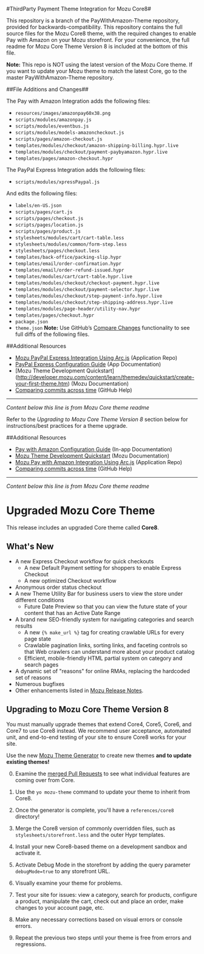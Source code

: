 #ThirdParty Payment Theme Integration for Mozu Core8#

This repository is a branch of the PayWithAmazon-Theme repository, provided for backwards-compatibility. This repository contains the full source files for the Mozu Core8 theme, with the required changes to enable Pay with Amazon on your Mozu storefront. For your convenience, the full readme for Mozu Core Theme Version 8 is included at the bottom of this file.

**Note:** This repo is NOT using the latest version of the Mozu Core theme. If you want to update your Mozu theme to match the latest Core, go to the master PayWithAmazon-Theme repository.


##File Additions and Changes##

The Pay with Amazon Integration adds the following files:
* `resources/images/amazonpay60x38.png`
* `scripts/modules/amazonpay.js`
* `scripts/modules/eventbus.js`
* `scripts/modules/models-amazoncheckout.js`
* `scripts/pages/amazon-checkout.js`
* `templates/modules/checkout/amazon-shipping-billing.hypr.live`
* `templates/modules/checkout/payment-paybyamazon.hypr.live`
* `templates/pages/amazon-checkout.hypr`

The PayPal Express Integration adds the following files:
* `scripts/modules/xpressPaypal.js`

And edits the following files:
* `labels/en-US.json`
* `scripts/pages/cart.js`
*	`scripts/pages/checkout.js`
*	`scripts/pages/location.js`
*	`scripts/pages/product.js`
*	`stylesheets/modules/cart/cart-table.less`
*	`stylesheets/modules/common/form-step.less`
*	`stylesheets/pages/checkout.less`
*	`templates/back-office/packing-slip.hypr`
*  `templates/email/order-confirmation.hypr`
*	`templates/email/order-refund-issued.hypr`
*	`templates/modules/cart/cart-table.hypr.live`
*	`templates/modules/checkout/checkout-payment.hypr.live`
*	`templates/modules/checkout/payment-selector.hypr.live`
*	`templates/modules/checkout/step-payment-info.hypr.live`
*	`templates/modules/checkout/step-shipping-address.hypr.live`
*	`templates/modules/page-header/utility-nav.hypr`
*	`templates/pages/checkout.hypr`
*	`package.json`
*	`theme.json`
**Note:** Use GitHub’s [Compare Changes](https://help.github.com/articles/comparing-commits-across-time/) functionality to see full diffs of the following files.



##Additional Resources
* [Mozu PayPal Express Integration Using Arc.js](https://github.com/Mozu/PayPal-Express) (Application Repo)
* [PayPal Express Configuration Guide](http://mozu.github.io/IntegrationDocuments/PayPalExpress/Mozu-PayPalExpress-App.htm) (App Documentation)
* [Mozu Theme Development Quickstart] (http://developer.mozu.com/content/learn/themedev/quickstart/create-your-first-theme.htm) (Mozu Documentation)
* [Comparing commits across time](https://help.github.com/articles/comparing-commits-across-time/) (GitHub Help) 

-----------------------------------------------------
*Content below this line is from Mozu Core theme readme*

Refer to the *Upgrading to Mozu Core Theme Version 8* section below for instructions/best practices for a theme upgrade.

##Additional Resources
* [Pay with Amazon Configuration Guide](http://mozu.github.io/IntegrationDocuments/PayWithAmazon/Mozu-PayWithAmazon-App.htm) (In-app Documentation)
* [Mozu Theme Development Quickstart](http://developer.mozu.com/content/learn/themedev/quickstart/create-your-first-theme.htm) (Mozu Documentation)
* [Mozu Pay with Amazon Integration Using Arc.js](https://github.com/Mozu/PayWithAmazon) (Application Repo)
* [Comparing commits across time](https://help.github.com/articles/comparing-commits-across-time/) (GitHub Help) 

----------------------------------------------------
*Content below this line is from Mozu Core theme readme*

# Upgraded Mozu Core Theme

This release includes an upgraded Core theme called **Core8**.

## What's New

* A new Express Checkout workflow for quick checkouts
   - A new Default Payment setting for shoppers to enable Express Checkout
   - A new optimized Checkout workflow
* Anonymous order status checkout
* A new Theme Utility Bar for business users to view the store under different conditions
   - Future Date Preview so that you can view the future state of your content that has an Active Date Range
* A brand new SEO-friendly system for navigating categories and search results
   - A new `{% make_url %}` tag for creating crawlable URLs for every page state
   - Crawlable pagination links, sorting links, and faceting controls so that Web crawlers can understand more about your product catalog
   - Efficient, mobile-friendly HTML partial system on category and search pages
* A dynamic set of "reasons" for online RMAs, replacing the hardcoded set of reasons
* Numerous bugfixes
* Other enhancements listed in [Mozu Release Notes](http://developer.mozu.com/sites/default/files/feeds/learn/article_files/MozuQ22015ReleaseNotes.pdf).

## Upgrading to Mozu Core Theme Version 8

You must manually upgrade themes that extend Core4, Core5, Core6, and Core7 to use Core8 instead. We recommend user acceptance, automated unit, and end-to-end testing of your site to ensure Core8 works for your site.

Use the new [Mozu Theme Generator](http://npmjs.com/package/generator-mozu-theme) to create new themes **and to update existing themes!**

0. Examine the [merged Pull Requests](pulls?q=is%3Apr+is%3Aclosed) to see what individual features are coming over from Core.

0. Use the `yo mozu-theme` command to update your theme to inherit from Core8.

0. Once the generator is complete, you'll have a `references/core8` directory!

0. Merge the Core8 version of commonly overridden files, such as `stylesheets/storefront.less` and the outer Hypr templates.

0. Install your new Core8-based theme on a development sandbox and activate it.

0. Activate Debug Mode in the storefront by adding the query parameter `debugMode=true` to any storefront URL.

0. Visually examine your theme for problems. 

0. Test your site for issues: view a category, search for products, configure a product, manipulate the cart, check out and place an order, make changes to your account page, etc.

0. Make any necessary corrections based on visual errors or console errors.

0. Repeat the previous two steps until your theme is free from errors and regressions.
